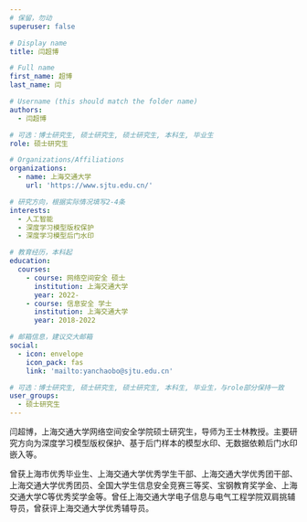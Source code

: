 ```yaml
---
# 保留，勿动
superuser: false

# Display name
title: 闫超博

# Full name
first_name: 超博
last_name: 闫

# Username (this should match the folder name)
authors:
  - 闫超博

# 可选：博士研究生, 硕士研究生, 硕士研究生, 本科生, 毕业生
role: 硕士研究生

# Organizations/Affiliations
organizations:
  - name: 上海交通大学
    url: 'https://www.sjtu.edu.cn/'

# 研究方向，根据实际情况填写2-4条
interests:
  - 人工智能
  - 深度学习模型版权保护
  - 深度学习模型后门水印

# 教育经历，本科起
education:
  courses:
    - course: 网络空间安全 硕士
      institution: 上海交通大学
      year: 2022-
    - course: 信息安全 学士
      institution: 上海交通大学
      year: 2018-2022

# 邮箱信息，建议交大邮箱
social:
  - icon: envelope
    icon_pack: fas
    link: 'mailto:yanchaobo@sjtu.edu.cn'

# 可选：博士研究生, 硕士研究生, 硕士研究生, 本科生, 毕业生，与role部分保持一致
user_groups:
  - 硕士研究生 
---
```


闫超博，上海交通大学网络空间安全学院硕士研究生，导师为王士林教授。主要研究方向为深度学习模型版权保护、基于后门样本的模型水印、无数据依赖后门水印嵌入等。

曾获上海市优秀毕业生、上海交通大学优秀学生干部、上海交通大学优秀团干部、上海交通大学优秀团员、全国大学生信息安全竞赛三等奖、宝钢教育奖学金、上海交通大学C等优秀奖学金等。曾任上海交通大学电子信息与电气工程学院双肩挑辅导员，曾获评上海交通大学优秀辅导员。
